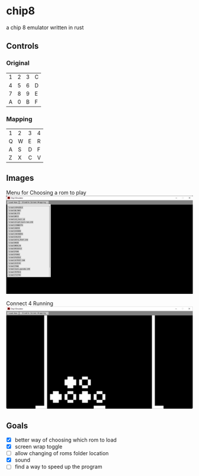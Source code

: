 # chip8
a chip 8 emulator written in rust

## Controls

### Original

|   |   |   |   |
|---|---|---|---|
| 1 | 2 | 3 | C |
| 4 | 5 | 6 | D |
| 7 | 8 | 9 | E |
| A | 0 | B | F |

### Mapping

|   |   |   |   |
|---|---|---|---|
| 1 | 2 | 3 | 4 |
| Q | W | E | R |
| A | S | D | F |
| Z | X | C | V |

## Images
Menu for Choosing a rom to play
![Rom Selection Menu](README%20images/Rom%20Menu.png)

Connect 4 Running
![Screenshot of The Connect 4 Game Running](README%20images/Connect4.png)

## Goals

- [X] better way of choosing which rom to load
- [X] screen wrap toggle
- [ ] allow changing of roms folder location
- [X] sound
- [ ] find a way to speed up the program